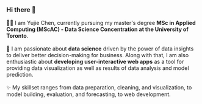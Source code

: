 ### Hi there 👋

👩‍💻 I am Yujie Chen, currently pursuing my master's degree <b>MSc in Applied Computing (MScAC) - Data Science Concentration at the University of Toronto</b>.<br><br>
🥰 I am passionate about <b>data science</b> driven by the power of data insights to deliver better decision-making for business. Along with that, I am also enthusiastic about <b>developing user-interactive web apps</b> as a tool for providing data visualization as well as results of data analysis and model prediction. <br><br>
✨ My skillset ranges from data preparation, cleaning, and visualization, to model building, evaluation, and forecasting, to web development.<br>

<!--
**yujiech00/yujiech00** is a ✨ _special_ ✨ repository because its `README.md` (this file) appears on your GitHub profile.

Here are some ideas to get you started:

- 🔭 I’m currently working on ...
- 🌱 I’m currently learning ...
- 👯 I’m looking to collaborate on ...
- 🤔 I’m looking for help with ...
- 💬 Ask me about ...
- 📫 How to reach me: ...
- 😄 Pronouns: ...
- ⚡ Fun fact: ...
-->
